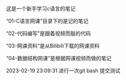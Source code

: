 这是一个新手学习c语言的笔记

“01-C语言网课”目录下的是记的笔记

“02-代码编写”是跟着视频而敲的代码

“03-网课资料”是从Bilibili下载的网课资料

“04-数据结构网课”是根据网课视频而做的笔记

2023-02-19 23:09:31 进行一次git bash 提交测试



